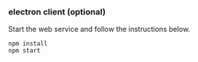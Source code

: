 ### electron client (optional)

Start the web service and follow the instructions below.
  
```
npm install
npm start
```